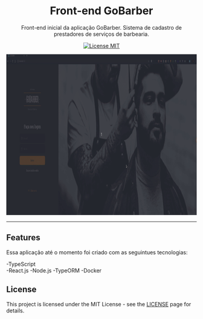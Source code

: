 <h1 align="center">
<br>   
<br>
Front-end GoBarber 
</h1>    

<p align="center">Front-end inicial da aplicação GoBarber. Sistema de cadastro de prestadores de serviços de barbearia.</p>

<p align="center">
  <a href="https://opensource.org/licenses/MIT">
    <img src="https://img.shields.io/badge/License-MIT-blue.svg" alt="License MIT">
  </a> 
</p>  

[//]: # (Add your gifs/images here:)
<div>
  <img src="Front-end/prev/gif-prev.gif" alt="demo" height="425">
</div> 

<hr />

 

## Features
[//]: # 

Essa aplicação até o momento foi criado com as seguintues tecnologias:

-TypeScript  
-React.js
-Node.js
-TypeORM
-Docker 

      
   
## License

This project is licensed under the MIT License - see the [LICENSE](https://opensource.org/licenses/MIT) page for details.
